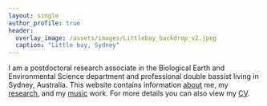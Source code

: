 ```yaml
---
layout: single
author_profile: true
header:
  overlay_image: /assets/images/Littlebay_backdrop_v2.jpeg
  caption: "Little bay, Sydney"
---
```


I am a postdoctoral research associate in the Biological Earth and Environmental Science department and professional double bassist living in Sydney, Australia.
This website contains information [about][about-page] me, my [research][research-page], and my [music][music-page] work.
For more details you can also view my [CV][cv-pdf].

[about-page]: https://jbisits.github.io/about/
[music-page]: https://jbisits.github.io/music/
[research-page]: https://jbisits.github.io/research/
[cv-pdf]: https://nbviewer.org/github/jbisits/Josef-Bisits-CV/blob/main/main.pdf
